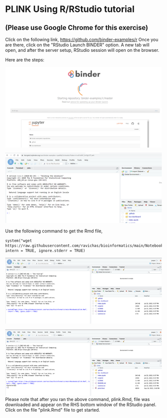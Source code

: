 # PLINK Using R/RStudio tutorial 
## (Please use Google Chrome for this exercise)
Click on the following link, https://github.com/binder-examples/r
Once you are there, click on the "RStudio Launch BINDER" option. A new tab will open, and after the server setup, RStudio session will open on the browser. 



Here are the steps: 

 ![Go to binder-examples link](./../Img/RStudioBinderLaunch1.png)
 
 ![Go to binder-examples link](./../Img/RStudioBinderLaunch2.png)
 
 Use the following command to get the Rmd file, 
``` 
system("wget https://raw.githubusercontent.com/ravichas/bioinformatics/main/Notebooks/plink.Rmd", intern = TRUE, ignore.stderr = TRUE)
```
 
 ![Go to binder-examples link](./../Img/plink1.png)
 
 ![Go to binder-examples link](./../Img/plink2.png)
 Please note that after you ran the above command, plink.Rmd, file was downloaded and appear on the RHS bottom window of the RStudio panel. Click on the file "plink.Rmd" file to get started.

